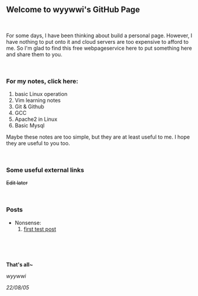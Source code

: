## Welcome to wyywwi's GitHub Page

</br>

For some days, I have been thinking about build a personal page. However, I have nothing to put onto it and cloud servers are too expensive to afford to me. So I'm glad to find this free webpageservice here to put something here and share them to you.

</br>

### For my notes, click here:

1. basic Linux operation
2. Vim learning notes
3. Git & Github
4. GCC
5. Apache2 in Linux
6. Basic Mysql

Maybe these notes are too simple, but they are at least useful to me. I hope they are useful to you too.

</br>

### Some useful external links

~~Edit later~~

</br>

### Posts

- Nonsense:
  1. [first test post](https://wyywwi.github.io/post/fir/)

</br>
</br>
</br>

**That's all~**

*wyywwi*

*22/08/05*
